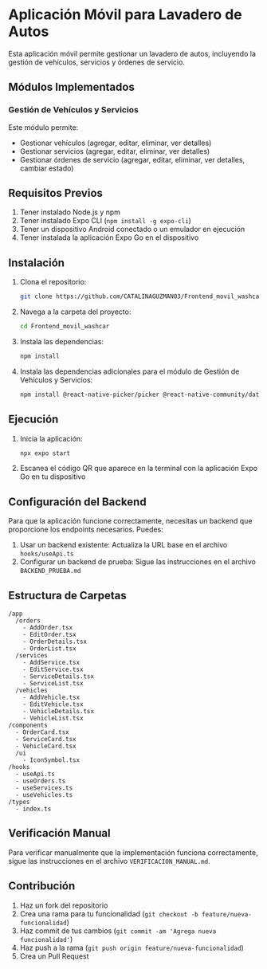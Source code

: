 # Aplicación Móvil para Lavadero de Autos

Esta aplicación móvil permite gestionar un lavadero de autos, incluyendo la gestión de vehículos, servicios y órdenes de servicio.

## Módulos Implementados

### Gestión de Vehículos y Servicios

Este módulo permite:

- Gestionar vehículos (agregar, editar, eliminar, ver detalles)
- Gestionar servicios (agregar, editar, eliminar, ver detalles)
- Gestionar órdenes de servicio (agregar, editar, eliminar, ver detalles, cambiar estado)

## Requisitos Previos

1. Tener instalado Node.js y npm
2. Tener instalado Expo CLI (`npm install -g expo-cli`)
3. Tener un dispositivo Android conectado o un emulador en ejecución
4. Tener instalada la aplicación Expo Go en el dispositivo

## Instalación

1. Clona el repositorio:
   ```bash
   git clone https://github.com/CATALINAGUZMAN03/Frontend_movil_washcar.git
   ```

2. Navega a la carpeta del proyecto:
   ```bash
   cd Frontend_movil_washcar
   ```

3. Instala las dependencias:
   ```bash
   npm install
   ```

4. Instala las dependencias adicionales para el módulo de Gestión de Vehículos y Servicios:
   ```bash
   npm install @react-native-picker/picker @react-native-community/datetimepicker
   ```

## Ejecución

1. Inicia la aplicación:
   ```bash
   npx expo start
   ```

2. Escanea el código QR que aparece en la terminal con la aplicación Expo Go en tu dispositivo

## Configuración del Backend

Para que la aplicación funcione correctamente, necesitas un backend que proporcione los endpoints necesarios. Puedes:

1. Usar un backend existente: Actualiza la URL base en el archivo `hooks/useApi.ts`
2. Configurar un backend de prueba: Sigue las instrucciones en el archivo `BACKEND_PRUEBA.md`

## Estructura de Carpetas

```
/app
  /orders
    - AddOrder.tsx
    - EditOrder.tsx
    - OrderDetails.tsx
    - OrderList.tsx
  /services
    - AddService.tsx
    - EditService.tsx
    - ServiceDetails.tsx
    - ServiceList.tsx
  /vehicles
    - AddVehicle.tsx
    - EditVehicle.tsx
    - VehicleDetails.tsx
    - VehicleList.tsx
/components
  - OrderCard.tsx
  - ServiceCard.tsx
  - VehicleCard.tsx
  /ui
    - IconSymbol.tsx
/hooks
  - useApi.ts
  - useOrders.ts
  - useServices.ts
  - useVehicles.ts
/types
  - index.ts
```

## Verificación Manual

Para verificar manualmente que la implementación funciona correctamente, sigue las instrucciones en el archivo `VERIFICACION_MANUAL.md`.

## Contribución

1. Haz un fork del repositorio
2. Crea una rama para tu funcionalidad (`git checkout -b feature/nueva-funcionalidad`)
3. Haz commit de tus cambios (`git commit -am 'Agrega nueva funcionalidad'`)
4. Haz push a la rama (`git push origin feature/nueva-funcionalidad`)
5. Crea un Pull Request
